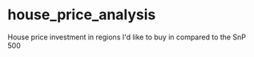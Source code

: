 # house_price_analysis

House price investment in regions I'd like to buy in compared to the SnP 500

